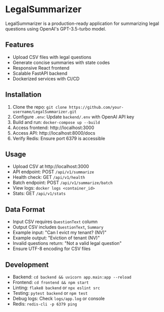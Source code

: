 # LegalSummarizer

LegalSummarizer is a production-ready application for summarizing legal questions using OpenAI's GPT-3.5-turbo model.

## Features
- Upload CSV files with legal questions
- Generate concise summaries with state codes
- Responsive React frontend
- Scalable FastAPI backend
- Dockerized services with CI/CD

## Installation
1. Clone the repo: `git clone https://github.com/your-username/LegalSummarizer.git`
2. Configure `.env`: Update `backend/.env` with OpenAI API key
3. Build and run: `docker-compose up --build`
4. Access frontend: http://localhost:3000
5. Access API: http://localhost:8000/docs
6. Verify Redis: Ensure port 6379 is accessible

## Usage
- Upload CSV at http://localhost:3000
- API endpoint: POST `/api/v1/summarize`
- Health check: GET `/api/v1/health`
- Batch endpoint: POST `/api/v1/summarize/batch`
- View logs: `docker logs <container_id>`
- Stats: GET `/api/v1/stats`

## Data Format
- Input CSV requires `QuestionText` column
- Output CSV includes `QuestionText`, `Summary`
- Example input: "Can I evict my tenant? (NV)"
- Example output: "Eviction of tenant (NV)"
- Invalid questions return: "Not a valid legal question"
- Ensure UTF-8 encoding for CSV files

## Development
- Backend: `cd backend && uvicorn app.main:app --reload`
- Frontend: `cd frontend && npm start`
- Linting: `flake8 backend` or `npx eslint src`
- Testing: `pytest backend` or `npm test`
- Debug logs: Check `logs/app.log` or console
- Redis: `redis-cli -p 6379 ping`
